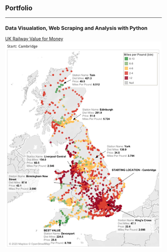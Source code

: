 ## Portfolio

---

### Data Visualation, Web Scraping and Analysis with Python

[UK Railway Value for Money](/railway_journeys)
<img src="images/Cambridge Rail Value.png?raw=true"/>

<!-----
[Project 2 Title](/pdf/sample_presentation.pdf)
<img src="images/dummy_thumbnail.jpg?raw=true"/>-->

<!--
---
[Project 3 Title](http://example.com/)
<img src="images/dummy_thumbnail.jpg?raw=true"/> -->

<!--### Category Name 2-->

<!-- - [Project 1 Title](http://example.com/)
- [Project 2 Title](http://example.com/)
- [Project 3 Title](http://example.com/)
- [Project 4 Title](http://example.com/)
- [Project 5 Title](http://example.com/)-->
